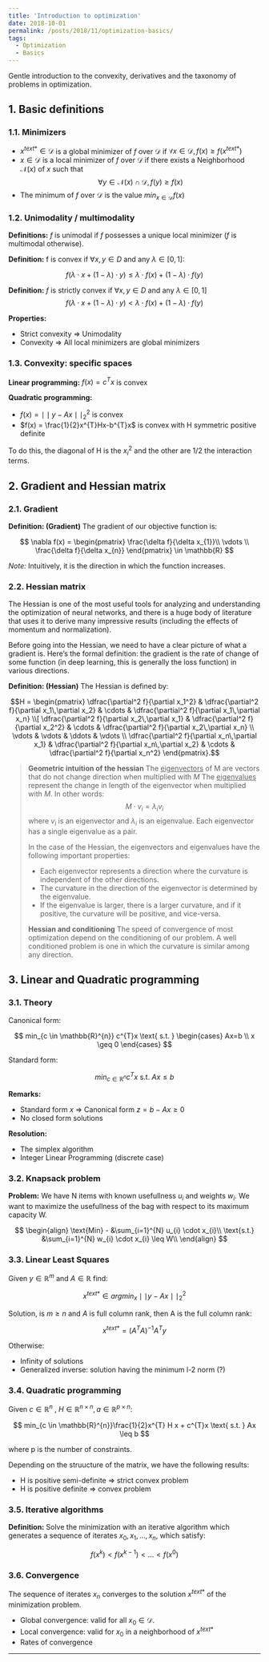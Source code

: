 ```yaml
---
title: 'Introduction to optimization'
date: 2018-10-01
permalink: /posts/2018/11/optimization-basics/
tags:
  - Optimization
  - Basics
---
```


Gentle introduction to the convexity, derivatives and the taxonomy of problems in optimization.

## 1. Basic definitions

### 1.1. Minimizers

- $x^{text{*}} \in \mathcal{D}$ is a global minimizer of $f$ over $\mathcal{D}$ if $\forall x \in \mathcal{D}, f(x)\geq f(x^{text{*}})$
- $x \in \mathcal{D}$ is a local minimizer of $f$ over $\mathcal{D}$ if  there exists a Neighborhood $\mathcal{N}(x)$ of $x$ such that
$$\forall y \in \mathcal{N}(x) \cap \mathcal{D}, f(y) \geq f(x)$$
- The minimum of $f$ over $\mathcal{D}$ is the value $min_{x\in \mathcal{D}} f(x)$

### 1.2. Unimodality / multimodality

<b>Definitions:</b> $f$ is unimodal if $f$ possesses a unique local minimizer ($f$ is multimodal otherwise).

<b>Definition:</b> f is convex if $\forall x, y \in D$ and any $\lambda \in [0, 1]$:

$$ f(\lambda \cdot x + (1- \lambda) \cdot y) \leq \lambda \cdot f(x) + (1-\lambda)\cdot f(y) $$

<b>Definition:</b> $f$ is strictly convex if $\forall x, y \in D$ and any $\lambda \in [0, 1]$
$$
f(\lambda \cdot x + (1- \lambda) \cdot y) < \lambda \cdot f(x) + (1-\lambda)\cdot f(y)
$$

<b>Properties:</b>
- Strict convexity => Unimodality
- Convexity => All local minimizers are global minimizers

### 1.3. Convexity: specific spaces

<b>Linear programming:</b> $f(x) = c^{T}x$ is convex

<b>Quadratic programming:</b>
- $f(x) = \mid\mid y-Ax \mid\mid_{2}^{2}$ is convex
- $f(x) = \frac{1}{2}x^{T}Hx-b^{T}x$ is convex with H symmetric positive definite

To do this, the diagonal of H is the $x_{i}^{2}$ and the other are $1/2$ the interaction terms.

## 2. Gradient and Hessian matrix

### 2.1. Gradient

<b>Definition: (Gradient)</b> The gradient of our objective function is:

$$
\nabla f(x) = \begin{pmatrix}
\frac{\delta f}{\delta x_{1}}\\
\vdots \\
\frac{\delta f}{\delta x_{n}}
\end{pmatrix} \in \mathbb{R}
$$

<i>Note:</i> Intuitively, it is the direction in which the function increases.

### 2.2. Hessian matrix

The Hessian is one of the most useful tools for analyzing and understanding the optimization of neural networks, and there is a huge body of literature that uses it to derive many impressive results (including the effects of momentum and normalization).

Before going into the Hessian, we need to have a clear picture of what a gradient is. Here’s the formal definition: the gradient is the rate of change of some function (in deep learning, this is generally the loss function) in various directions.

<b>Definition: (Hessian)</b> The Hessian is defined by:

$$H = \begin{pmatrix}
  \dfrac{\partial^2 f}{\partial x_1^2} & \dfrac{\partial^2 f}{\partial x_1\,\partial x_2} & \cdots & \dfrac{\partial^2 f}{\partial x_1\,\partial x_n} \\[
  \dfrac{\partial^2 f}{\partial x_2\,\partial x_1} & \dfrac{\partial^2 f}{\partial x_2^2} & \cdots & \dfrac{\partial^2 f}{\partial x_2\,\partial x_n} \\
  \vdots & \vdots & \ddots & \vdots \\
  \dfrac{\partial^2 f}{\partial x_n\,\partial x_1} & \dfrac{\partial^2 f}{\partial x_n\,\partial x_2} & \cdots & \dfrac{\partial^2 f}{\partial x_n^2}
\end{pmatrix}.$$

> <b>Geometric intuition of the hessian</b>
> The <u>eigenvectors</u> of M are vectors that do not change direction when multiplied with $M$
> The <u>eigenvalues</u> represent the change in length of the eigenvector when multiplied with $M$. In other words:
> $$M \cdot v_{i} = \lambda_{i} v_{i}$$
> where $v_{i}$  is an eigenvector and $\lambda_{i}$  is an eigenvalue. Each eigenvector has a single eigenvalue as a pair.
>
> In the case of the Hessian, the eigenvectors and eigenvalues have the following important properties:
> - Each eigenvector represents a direction where the curvature is independent of the other directions.
> - The curvature in the direction of the eigenvector is determined by the eigenvalue.
> - If the eigenvalue is larger, there is a larger curvature, and if it positive, the curvature will be positive, and vice-versa.
>
> <b>Hessian and conditioning</b>
> The speed of convergence of most optimization depend on the conditioning of our problem. A well conditioned problem is one in which the curvature is similar among any direction.

## 3. Linear and Quadratic programming

### 3.1. Theory

Canonical form:

$$
min_{c \in \mathbb{R}^{n}} c^{T}x \text{  s.t.  }
\begin{cases}
Ax=b \\
x \geq 0
\end{cases}
$$

Standard form:

$$
min_{c \in \mathbb{R}^{n}} c^{T}x \text{  s.t.  }  Ax \leq b
$$

<b>Remarks:</b>
- Standard form $x$ => Canonical form $z = b - Ax \geq 0$
- No closed form solutions

<b>Resolution:</b>
- The simplex algorithm
- Integer Linear Programming (discrete case)

### 3.2. Knapsack problem

<b>Problem:</b> We have N items with known usefullness $u_{i}$ and weights $w_{i}$. We want to maximize the usefullness of the bag with respect to its maximum capacity W.

$$
\begin{align}
\text{Min} - &\sum_{i=1}^{N} u_{i} \cdot x_{i}\\
\text{s.t.} &\sum_{i=1}^{N} w_{i} \cdot x_{i} \leq W\\
\end{align}
$$

### 3.3. Linear Least Squares

Given $y \in \mathbb{R}^{m}$ and $A \in \mathbb{R}$ find:

$$
x^{text{*}} \in argmin_{x} \mid\mid y-Ax \mid\mid_{2}^{2}
$$

Solution, is $m \geq n$ and $A$ is full column rank, then A is the full column rank:

$$
x^{text{*}} = (A^{T}A)^{-1}A^{T}y
$$

Otherwise:
- Infinity of solutions
- Generalized inverse: solution having the minimum l-2 norm (?)

### 3.4. Quadratic programming

Given $c \in \mathbb{R}^{n}$ , $H \in \mathbb{R}^{n\times n}, a \in \mathbb{R}^{p\times n}$:

$$
min_{c \in \mathbb{R}^{n}}\frac{1}{2}x^{T} H x +   c^{T}x \text{  s.t.  }  Ax \leq b
$$

where p is the number of constraints.

Depending on the struucture of the matrix, we have the following results:
- H is positive semi-definite $\Rightarrow$ strict convex problem
- H is positive definite $\Rightarrow$ convex problem

### 3.5. Iterative algorithms

<b>Definition:</b> Solve the minimization with an iterative algorithm which generates a sequence of iterates $x_{0}, x_{1}, ..., x_{n}$, which satisfy:

$$f(x^{k})<f(x^{k-1})<...<f(x^{0})$$

### 3.6. Convergence

The sequence of iterates $x_{n}$ converges to the solution $x^{text{*}}$ of the
minimization problem.
- Global convergence: valid for all $x_{0} ∈ \mathcal{D}$.
- Local convergence: valid for $x_{0}$ in a neighborhood of $x^{text{*}}$
- Rates of convergence


------
